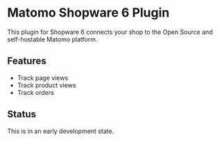 # Matomo Shopware 6 Plugin

This plugin for Shopware 6 connects your shop to the Open Source and self-hostable Matomo platform.

## Features

* Track page views
* Track product views
* Track orders

## Status

This is in an early development state.
